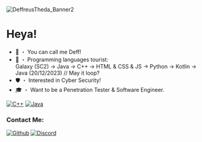 ![DeffreusTheda_Banner2](https://github.com/DeffreusTheda/DeffreusTheda/assets/147963726/efb73163-a919-4d0e-ba7c-1788a7612603)<br>
# Heya!
- 👋 ・ You can call me Deff!
- 🚌 ・ Programming languages tourist:<br>
Galaxy (SC2) -> Java -> C++ -> HTML & CSS & JS -> Python -> Kotlin -> Java (20/12/2023) // May it loop?
- 🛡 ・ Interested in Cyber Security!
- 🎓 ・ Want to be a Penetration Tester & Software Engineer.

[![C++](https://img.shields.io/badge/C%2B%2B-00599C?style=for-the-badge&logo=c%2B%2B&logoColor=white)](https://www.sololearn.com/certificates/CC-HZT0GN5W)
[![Java](https://img.shields.io/badge/java-%23ED8B00.svg?style=for-the-badge&logo=openjdk&logoColor=white)](https://www.sololearn.com/certificates/CC-AUOPPNW)

### Contact Me:
[![Github](https://img.shields.io/badge/GitHub-100000?style=for-the-badge&logo=github&logoColor=white)](https://github.com/DeffreusTheda)
[![Discord](https://img.shields.io/badge/Discord-5865F2?style=for-the-badge&logo=discord&logoColor=white)](https://discordapp.com/users/759198715159511070)<br>

<!---
DeffreusTheda/DeffreusTheda is a ✨ special ✨ repository because its `README.md` (this file) appears on your GitHub profile.
You can click the Preview link to take a look at your changes.
--->
